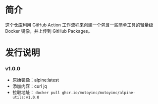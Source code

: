 # 简介

这个仓库利用 GitHub Action 工作流程来创建一个包含一些简单工具的轻量级 Docker 镜像，并上传到 GitHub Packages。

# 发行说明
### v1.0.0
- 原始镜像：alpine:latest
- 添加内容：curl jq
- 拉取地址： ``docker pull ghcr.io/motoyinc/motoyinc/alpine-utils:v1.0.0``

